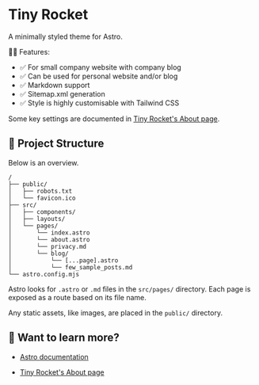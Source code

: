 # Tiny Rocket

A minimally styled theme for Astro.

🧑‍🚀 Features:

- ✅ For small company website with company blog
- ✅ Can be used for personal website and/or blog
- ✅ Markdown support
- ✅ Sitemap.xml generation
- ✅ Style is highly customisable with Tailwind CSS

Some key settings are documented in [Tiny Rocket's About page](https://tinyrocket.pages.dev/about).

## 🚀 Project Structure

Below is an overview.

```
/
├── public/
│   ├── robots.txt
│   └── favicon.ico
├── src/
│   ├── components/
│   ├── layouts/
│   └── pages/
│       └── index.astro
│       └── about.astro
│       └── privacy.md
│       └── blog/
│           └── [...page].astro
│           └── few_sample_posts.md
└── astro.config.mjs
```

Astro looks for `.astro` or `.md` files in the `src/pages/` directory. Each page is exposed as a route based on its file name.

Any static assets, like images, are placed in the `public/` directory.


## 👀 Want to learn more?

- [Astro documentation](https://github.com/withastro/astro)

- [Tiny Rocket's About page](https://tinyrocket.pages.dev/about)